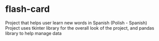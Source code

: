 # flash-card
Project that helps user learn new words in Spanish (Polish - Spanish)
Project uses tkinter library for the overall look of the project, and pandas library to help manage data
